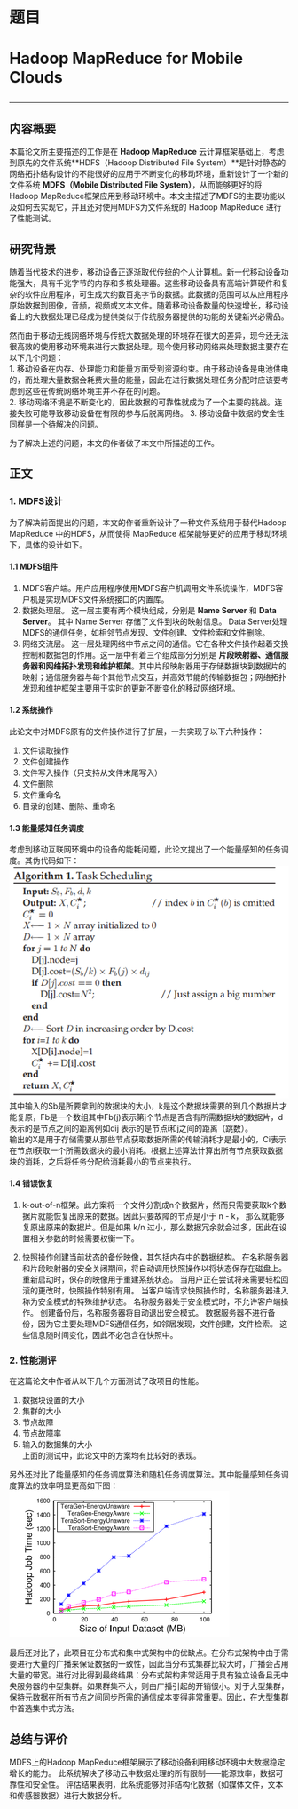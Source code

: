 # 题目
<H1> Hadoop MapReduce for Mobile Clouds

---

## 内容概要
本篇论文所主要描述的工作是在 **Hadoop MapReduce** 云计算框架基础上，考虑到原先的文件系统**HDFS（Hadoop Distributed File System）**是针对静态的网络拓扑结构设计的不能很好的应用于不断变化的移动环境，重新设计了一个新的文件系统 **MDFS（Mobile Distributed File System）**，从而能够更好的将Hadoop MapReduce框架应用到移动环境中。本文主描述了MDFS的主要功能以及如何去实现它，并且还对使用MDFS为文件系统的 Hadoop MapReduce 进行了性能测试。

## 研究背景
随着当代技术的进步，移动设备正逐渐取代传统的个人计算机。新一代移动设备功能强大，具有千兆字节的内存和多核处理器。这些移动设备具有高端计算硬件和复杂的软件应用程序，可生成大约数百兆字节的数据。此数据的范围可以从应用程序原始数据到图像，音频，视频或文本文件。随着移动设备数量的快速增长，移动设备上的大数据处理已经成为提供类似于传统服务器提供的功能的关键新兴必需品。

然而由于移动无线网络环境与传统大数据处理的环境存在很大的差异，现今还无法很高效的使用移动环境来进行大数据处理。现今使用移动网络来处理数据主要存在以下几个问题：  
	1. 移动设备在内存、处理能力和能量方面受到资源约束。由于移动设备是电池供电的，而处理大量数据会耗费大量的能量，因此在进行数据处理任务分配时应该要考虑到这些在传统网络环境主并不存在的问题。  
	2. 移动网络环境是不断变化的，因此数据的可靠性就成为了一个主要的挑战。连接失败可能导致移动设备在有限的参与后脱离网络。
	3. 移动设备中数据的安全性同样是一个待解决的问题。


为了解决上述的问题，本文的作者做了本文中所描述的工作。

## 正文

### 1. MDFS设计
为了解决前面提出的问题，本文的作者重新设计了一种文件系统用于替代Hadoop MapReduce 中的HDFS，从而使得 MapReduce 框架能够更好的应用于移动环境下，具体的设计如下。

####  1.1 MDFS组件
1. MDFS客户端。用户应用程序使用MDFS客户机调用文件系统操作，MDFS客户机是实现MDFS文件系统接口的内置库。
2. 数据处理层。 这一层主要有两个模块组成，分别是 **Name Server** 和 **Data Server**。 其中 Name Server 存储了文件到块的映射信息。 Data Server处理MDFS的通信任务，如相邻节点发现、文件创建、文件检索和文件删除。
3. 网络交流层。 这一层处理网络中节点之间的通信。它在各种文件操作起着交换控制和数据包的作用。这一层中有着三个组成部分分别是 **片段映射器、通信服务器和网络拓扑发现和维护框架**。其中片段映射器用于存储数据块到数据片的映射；通信服务器与每个其他节点交互，并高效节能的传输数据包；网络拓扑发现和维护框架主要用于实时的更新不断变化的移动网络环境。

#### 1.2 系统操作
此论文中对MDFS原有的文件操作进行了扩展，一共实现了以下六种操作：
1. 文件读取操作
2. 文件创建操作
3. 文件写入操作（只支持从文件末尾写入）
4. 文件删除
5. 文件重命名
6. 目录的创建、删除、重命名

#### 1.3 能量感知任务调度
考虑到移动互联网环境中的设备的能耗问题，此论文提出了一个能量感知的任务调度。其伪代码如下：  
![](images/energy-aware.png)  
其中输入的Sb是所要拿到的数据块的大小，k是这个数据块需要的到几个数据片才能复原，Fb是一个数组其中Fb(j)表示第j个节点是否含有所需数据块的数据片，d表示的是节点之间的距离例如dij 表示的是节点i和j之间的距离（跳数）。  
输出的X是用于存储需要从那些节点获取数据所需的传输消耗才是最小的，Ci表示在节点i获取一个所需数据块的最小消耗。根据上述算法计算出所有节点获取数据块的消耗，之后将任务分配给消耗最小的节点来执行。

#### 1.4 错误恢复
1. k-out-of-n框架。此方案将一个文件分割成n个数据片，然而只需要获取k个数据片就能恢复出原来的数据。因此只要故障的节点是小于 n - k， 那么就能够复原出原来的数据片。但是如果 k/n 过小，那么数据冗余就会过多，因此在设置相关参数的时候需要权衡一下。

2. 快照操作创建当前状态的备份映像，其包括内存中的数据结构。 在名称服务器和片段映射器的安全关闭期间，将自动调用快照操作以将状态保存在磁盘上。 重新启动时，保存的映像用于重建系统状态。 当用户正在尝试将来需要轻松回滚的更改时，快照操作特别有用。 当客户端请求快照操作时，名称服务器进入称为安全模式的特殊维护状态。 名称服务器处于安全模式时，不允许客户端操作。 创建备份后，名称服务器将自动退出安全模式。 数据服务器不进行备份，因为它主要处理MDFS通信任务，如邻居发现，文件创建，文件检索。 这些信息随时间变化，因此不必包含在快照中。


### 2. 性能测评
在这篇论文中作者从以下几个方面测试了改项目的性能。  
1. 数据块设置的大小  
2. 集群的大小  
3. 节点故障  
4. 节点故障率  
5. 输入的数据集的大小  
上面的测试中，此论文中的方案均有比较好的表现。 

另外还对比了能量感知的任务调度算法和随机任务调度算法。其中能量感知任务调度算法的效率明显更高如下图：  
![](images/task.png)  

最后还对比了，此项目在分布式和集中式架构中的优缺点。在分布式架构中由于需要进行大量的广播来保证数据的一致性，因此当分布式集群比较大时，广播会占用大量的带宽。进行对比得到最终结果：分布式架构非常适用于具有独立设备且无中央服务器的中型集群。如果群集不大，则由广播引起的开销很小。对于大型集群，保持元数据在所有节点之间同步所需的通信成本变得非常重要。因此，在大型集群中首选集中式方法。

## 总结与评价
MDFS上的Hadoop MapReduce框架展示了移动设备利用移动环境中大数据稳定增长的能力。 此系统解决了移动云中数据处理的所有限制——能源效率，数据可靠性和安全性。 评估结果表明，此系统能够对非结构化数据（如媒体文件，文本和传感器数据）进行大数据分析。 



